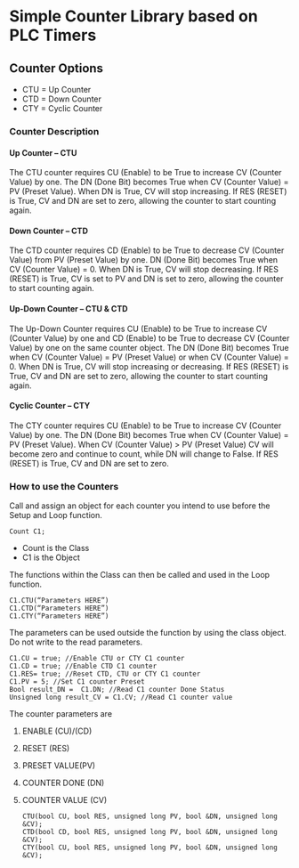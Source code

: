 # Simple Counter Library based on PLC Timers

## Counter Options

- CTU = Up Counter
- CTD = Down Counter
- CTY = Cyclic Counter

### Counter Description
#### Up Counter – CTU
The CTU counter requires CU (Enable) to be True to increase CV (Counter Value) by one. The DN (Done Bit) becomes True when CV (Counter Value) = PV (Preset Value). When DN is True, CV will stop increasing. If RES (RESET) is True, CV and DN are set to zero, allowing the counter to start counting again.

#### Down Counter – CTD
The CTD counter requires CD (Enable) to be True to decrease CV (Counter Value) from PV (Preset Value) by one. DN (Done Bit) becomes True when CV (Counter Value) = 0. When DN is True, CV will stop decreasing. If RES (RESET) is True, CV is set to PV and DN is set to zero, allowing the counter to start counting again.

#### Up-Down Counter – CTU & CTD
The Up-Down Counter requires CU (Enable) to be True to increase CV (Counter Value) by one and CD (Enable) to be True to decrease CV (Counter Value) by one on the same counter object. The DN (Done Bit) becomes True when CV (Counter Value) = PV (Preset Value) or when CV (Counter Value) = 0. When DN is True, CV will stop increasing or decreasing. If RES (RESET) is True, CV and DN are set to zero, allowing the counter to start counting again.

#### Cyclic Counter – CTY
The CTY counter requires CU (Enable) to be True to increase CV (Counter Value) by one. The DN (Done Bit) becomes True when CV (Counter Value) = PV (Preset Value). When CV (Counter Value) > PV (Preset Value) CV will become zero and continue to count, while DN will change to False. If RES (RESET) is True, CV and DN are set to zero.

### How to use the Counters
Call and assign an object for each counter you intend to use before the Setup and Loop function.

	Count C1;
-	Count is the Class
-	C1 is the Object

The functions within the Class can then be called and used in the Loop function.

	C1.CTU(“Parameters HERE”)
	C1.CTD(“Parameters HERE”)
	C1.CTY(“Parameters HERE”)

The parameters can be used outside the function by using the class object. Do not write to the read parameters.

	C1.CU = true; //Enable CTU or CTY C1 counter
	C1.CD = true; //Enable CTD C1 counter
	C1.RES= true; //Reset CTD, CTU or CTY C1 counter
	C1.PV = 5; //Set C1 counter Preset
	Bool result_DN =  C1.DN; //Read C1 counter Done Status
	Unsigned long result_CV = C1.CV; //Read C1 counter value

The counter parameters are
1.	ENABLE (CU)/(CD)
2.	RESET (RES)
3.	PRESET VALUE(PV)
4.	COUNTER DONE (DN)
5.	COUNTER VALUE (CV)

		CTU(bool CU, bool RES, unsigned long PV, bool &DN, unsigned long &CV);
		CTD(bool CD, bool RES, unsigned long PV, bool &DN, unsigned long &CV);
		CTY(bool CU, bool RES, unsigned long PV, bool &DN, unsigned long &CV);

